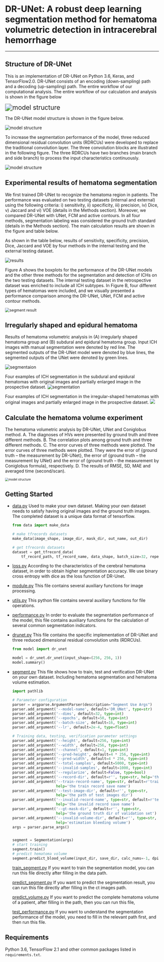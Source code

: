 # DR-UNet: A robust deep learning segmentation method for hematoma volumetric detection in intracerebral hemorrhage

------

## Structure of DR-UNet

This is an implementation of  DR-UNet on Python 3.6, Keras, and TensorFlow2.0. DR-UNet consists of an encoding (down-sampling) path and a decoding (up-sampling) path. The entire workflow of our computational analysis. The entire workflow of our calculation and analysis is shown in the figure below

<img src="figures/Fig6.png" alt="model structure" style="zoom:150%;" />

The DR-UNet model structure is shown in the figure below.

![model structure](figures/Fig0.jpg)

To increase the segmentation performance of the model, three reduced dimensional residual convolution units (RDRCUs) were developed to replace the traditional convolution layer. The three convolution blocks are illustrated in the following figure. The three RDRCUs have two branches (main branch and side branch) to process the input characteristics continuously.

![model structure](figures/Fig7.jpg)

## Experimental results of hematoma segmentation

We first trained DR-UNet to recognize the hematoma region in patients. The performance was evaluated on two testing datasets (internal and external) using the following criteria: i) sensitivity, ii) specificity, iii) precision, iv) Dice, v) Jaccard and vi) VOE (details in the Methods section). Moreover, we compared DR-UNet with UNet, FCM and active contours. In all four methods, segmentation labeling was considered the ground truth standard (details in the Methods section). The main calculation results are shown in the figure and table below.

As shown in the table below, results of sensitivity, specificity, precision, Dice, Jaccard and VOE by four methods in the internal testing and the external testing dataset.

![results](figures/Fig8.jpg)

Figure A shows the boxplots for the performance of the DR-UNet models and the other three methods for the segmentation and detection of ICHs on the two testing datasets. The internal testing dataset in the retrospective dataset was enriched to include all ICH subtypes. In Figure B, four different types of hematomas were included, and we visually presented a performance comparison among the DR-UNet, UNet, FCM and active contour methods.

<img src="figures/Fig1.jpg" alt="segment result" style="zoom:90%;" />

## Irregularly shaped and epidural hematoma

Results of hematoma volumetric analysis in (A) irregularly shaped hematoma group and (B) subdural and epidural hematoma group. Input ICH images with manual segmentation were denoted by red line. The segmented outputs of the DR-UNet model were denoted by blue lines, the segmented outputs of the UNet were denoted by green lines.

![segmentaion](figures/Fig3.jpg)


Four examples of ICH segmentation in the subdural and epidural hematomas with original images and partially enlarged image in the prospective dataset. 
![segmentation](figures/Fig4.jpg)

Four examples of ICH segmentation in the irregular-shaped hematomas with original images and partially enlarged image in the prospective dataset. 
![](figures/Fig5.jpg)


## Calculate the hematoma volume experiment

The hematoma volumetric analysis by DR-UNet, UNet and Coniglobus method. A. The diagnoses of HVs were presented by ground truth and three different methods. B. The correlation plots among ground truth and three different methods. C. The error curves of three methods were plotted. The error curves of three methods were plotted. They were the error of {ground truth – the measurement by DR-UNet}, the error of {ground truth – the measurement by UNet} and the error of {ground truth – the measurement by Coniglobus formula}, respectively. D. The results of RMSE, SD, MAE and averaged time (second/scan).

<img src="figures/Fig2.jpg" alt="model structure" style="zoom:70%;" />


## Getting Started

- [data.py](drunet/data.py)  Used to make your own dataset. Making your own dataset needs to satisfy having original images and the ground truth images. The completed dataset is a unique data format of tensorflow. 

  ```python
  from data import make_data
  
  # make tfrecords datasets
  make_data(image_shape, image_dir, mask_dir, out_name, out_dir)
  
  # get tfrecords datasets
  dataset = get_tfrecord_data(
      tf_record_path, tf_record_name, data_shape, batch_size=32, repeat=1, shuffle=True)
  ```

- [loss.py](drunet/loss.py)  According to the characteristics of the cerebral hematoma dataset, in order to obtain higher segmentation accuracy. We use binary cross entropy with dice as the loss function of DR-Unet.

- [module.py](drunet/module.py) This file contains several auxiliary functions for image processing.

- [utils.py](drunet/utils.py) This python file contains several auxiliary functions for file operations.

- [performance.py](drunet/performance.py) In order to evaluate the segmentation performance of the model, this file contains auxiliary functions for the calculation of several common segmentation indicators.

- [drunet.py](drunet/model/dr_unet.py) This file contains the specific implementation of DR-UNet and three reduced dimensional residual convolution units (RDRCUs).

  ```python
  from model import dr_unet
  
  model = dr_unet.dr_unet(input_shape=(256, 256, 1))
  model.summary()
  ```

- [segment.py](drunet/segment.py) This file shows how to train, test and verification DR-UNet on your own dataset. Including hematoma segmentation and hematoma volume estimation.

  ```python
  import pathlib
  
  # Parameter configuration
  parser = argparse.ArgumentParser(description="Segment Use Args")
  parser.add_argument('--model-name', default='DR_UNet', type=str)
  parser.add_argument('--dims', default=32, type=int)
  parser.add_argument('--epochs', default=50, type=int)
  parser.add_argument('--batch-size', default=16, type=int)
  parser.add_argument('--lr', default=2e-4, type=float)
  
  # Training data, testing, verification parameter settings
  parser.add_argument('--height', default=256, type=int)
  parser.add_argument('--width', default=256, type=int)
  parser.add_argument('--channel', default=1, type=int)
  parser.add_argument('--pred-height', default=4 * 256, type=int)
  parser.add_argument('--pred-width', default=4 * 256, type=int)
  parser.add_argument('--total-samples', default=5000, type=int)
  parser.add_argument('--invalid-samples', default=1000, type=int)
  parser.add_argument('--regularize', default=False, type=bool)
  parser.add_argument('--record-dir', default=r'', type=str, help='the save dir of tfrecord')
  parser.add_argument('--train-record-name', type=str, default=r'train_data', 
                      help='the train record save name')
  parser.add_argument('--test-image-dir', default=r'', type=str, 
                      help='the path of test images dir')
  parser.add_argument('--invalid-record-name', type=str, default=r'test_data', 
                      help='the invalid record save name')
  parser.add_argument('--gt-mask-dir', default=r'', type=str, 
                      help='the ground truth dir of validation set')
  parser.add_argument('--invalid-volume-dir', default=r'', type=str, 
                      help='estimation bleeding volume')
  args = parser.parse_args()
  
  
  segment = Segmentation(args)
  # start training
  segment.train() 
  # predict hematoma volume
  segment.predict_blood_volume(input_dir, save_dir, calc_nums=-1, dpi=96, thickness=0.45)
  ```

  [train_segment.py](drunet/train_segment.py) If you want to train the segmentation model, you can run this file directly after filling in the data path.
  
  [predict_segment.py](drunet/predict_segment.py) If you want to predict the segmentation result, you can run this file directly after filling in the ct images path.
  
  [predict_volume.py](drunet/predict_volume.py) If you want to predict the complete hematoma volume of a patient, after filling in the path, then you can run this file,
  
  [test_performance.py](drunet/test_performance.py) If you want to understand the segmentation performance of the model, you need to fill in the relevant path first, and then run this file.

## Requirements

Python 3.6, TensorFlow 2.1 and other common packages listed in `requirements.txt`.

